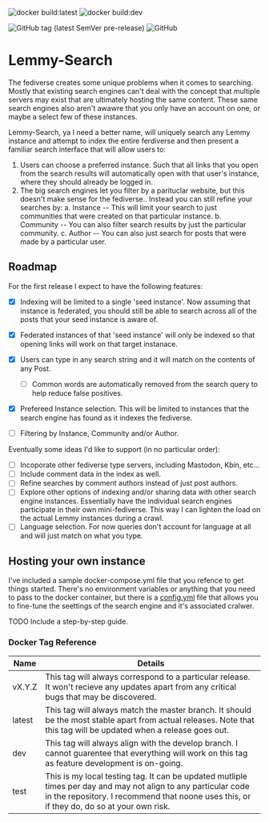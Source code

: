 ![docker build:latest](https://github.com/marsara9/lemmy-search/actions/workflows/build-latest.yml/badge.svg)
![docker build:dev](https://github.com/marsara9/lemmy-search/actions/workflows/build-dev.yml/badge.svg)

![GitHub tag (latest SemVer pre-release)](https://img.shields.io/github/v/tag/marsara9/lemmy-search)
![GitHub](https://img.shields.io/github/license/marsara9/lemmy-search)

# Lemmy-Search

The fediverse creates some unique problems when it comes to searching.  Mostly that existing search engines can't deal with the concept that multiple servers may exist that are ultimately hosting the same content.  These same search engines also aren't awawre that you only have an account on one, or maybe a select few of these instances.

Lemmy-Search, ya I need a better name, will uniquely search any Lemmy instance and attempt to index the entire ferdiverse and then present a familiar search interface that will allow users to:

1. Users can choose a preferred instance.  Such that all links that you open from the search results will automatically open with that user's instance, where they should already be logged in.
2. The big search engines let you filter by a parituclar website, but this doesn't make sense for the fediverse.. Instead you can still refine your searches by:
    a. Instance -- This will limit your search to just communities that were created on that particular instance.
    b. Community -- You can also filter search results by just the particular community.
    c. Author -- You can also just search for posts that were made by a particular user.

## Roadmap

For the first release I expect to have the following features:

- [x] Indexing will be limited to a single 'seed instance'.  Now assuming that instance is federated, you should still be able to search across all of the posts that your seed instance is aware of.
- [x] Federated instances of that 'seed instance' will only be indexed so that opening links will work on that target instanace.
- [x] Users can type in any search string and it will match on the contents of any Post.
  - [ ] Common words are automatically removed from the search query to help reduce false positives.
- [x] Prefereed Instance selection.  This will be limited to instances that the search engine has found as it indexes the fediverse.
- [ ] Filtering by Instance, Community and/or Author.


Eventually some ideas I'd like to support (in no particular order):

- [ ] Incoporate other fediverse type servers, including Mastodon, Kbin, etc...
- [ ] Include comment data in the index as well.
- [ ] Refine searches by comment authors instead of just post authors.
- [ ] Explore other options of indexing and/or sharing data with other search engine instances.  Essentially have the individual search engines participate in their own mini-fediverse.  This way I can lighten the load on the actual Lemmy instances during a crawl.
- [ ] Language selection.  For now queries don't account for language at all and will just match on what you type.

## Hosting your own instance

I've included a sample docker-compose.yml file that you refence to get things started.  There's no environment variables or anything that you need to pass to the docker container, but there is a [config.yml](./config/config.yml) file that allows you to fine-tune the seettings of the search engine and it's associated cralwer.

TODO Include a step-by-step guide.

### Docker Tag Reference

|Name|Details|
|----|----|
|vX.Y.Z|This tag will always correspond to a particular release.  It won't recieve any updates apart from any critical bugs that may be discovered.|
|latest|This tag will always match the master branch.  It should be the most stable apart from actual releases.  Note that this tag will be updated when a release goes out.|
|dev|This tag will always align with the develop branch.  I cannot guarentee that everything will work on this tag as feature development is on-going.|
|test|This is my local testing tag.  It can be updated mutliple times per day and may not align to any particular code in the repository.  I recommend that noone uses this, or if they do, do so at your own risk.|